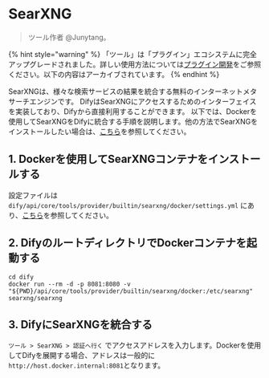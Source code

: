 # SearXNG

> ツール作者 @Junytang。

{% hint style="warning" %}
「ツール」は「プラグイン」エコシステムに完全アップグレードされました。詳しい使用方法については[プラグイン開発](https://docs.dify.ai/ja-jp/plugins/quick-start/install-plugins)をご参照ください。以下の内容はアーカイブされています。
{% endhint %}

SearXNGは、様々な検索サービスの結果を統合する無料のインターネットメタサーチエンジンです。 DifyはSearXNGにアクセスするためのインターフェイスを実装しており、Difyから直接利用することができます。 以下では、Dockerを使用してSearXNGをDifyに統合する手順を説明します。他の方法でSearXNGをインストールしたい場合は、[こちら](https://docs.searxng.org/admin/installation.html)を参照してください。

## 1. Dockerを使用してSearXNGコンテナをインストールする
設定ファイルは `dify/api/core/tools/provider/builtin/searxng/docker/settings.yml` にあり、[こちら](https://docs.searxng.org/admin/installation.html)を参照してください。

## 2. DifyのルートディレクトリでDockerコンテナを起動する
```
cd dify
docker run --rm -d -p 8081:8080 -v "${PWD}/api/core/tools/provider/builtin/searxng/docker:/etc/searxng" searxng/searxng
```

## 3. DifyにSearXNGを統合する
`ツール > SearXNG > 認証へ行く` でアクセスアドレスを入力します。Dockerを使用してDifyを展開する場合、アドレスは一般的に`http://host.docker.internal:8081`となります。